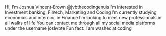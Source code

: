 Hi, I’m Joshua Vincent-Brown @jvbthecodingenuis
I’m interested in Investment banking, Fintech, Marketing and Coding
I’m currently studying economics and interning in Finance
I’m looking to meet new professionals in all walks of life
You can contact me through all my social media platforms under the username joshvbte
Fun fact: I am washed at coding

<!---
jvbthecodingenuis/jvbthecodingenuis is a ✨ special ✨ repository because its `README.md` (this file) appears on your GitHub profile.
You can click the Preview link to take a look at your changes.
--->

